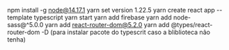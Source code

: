 npm install -g node@14.17.1
yarn set version 1.22.5
yarn create react app --template typescript
yarn start
yarn add firebase
yarn add node-sass@^5.0.0
yarn add react-router-dom@5.2.0
yarn add @types/react-router-dom -D (para instalar pacote do typescrit caso a bliblioteca não tenha)